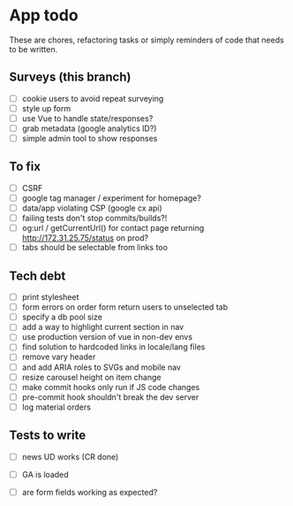# App todo

These are chores, refactoring tasks or simply reminders of code that needs to be written.

## Surveys (this branch)
- [ ] cookie users to avoid repeat surveying
- [ ] style up form
- [ ] use Vue to handle state/responses?
- [ ] grab metadata (google analytics ID?)
- [ ] simple admin tool to show responses

## To fix
- [ ] CSRF
- [ ] google tag manager / experiment for homepage?
- [ ] data/app violating CSP (google cx api)
- [ ] failing tests don't stop commits/builds?!
- [ ] og:url / getCurrentUrl() for contact page returning http://172.31.25.75/status on prod?
- [ ] tabs should be selectable from links too

## Tech debt
- [ ] print stylesheet
- [ ] form errors on order form return users to unselected tab
- [ ] specify a db pool size
- [ ] add a way to highlight current section in nav
- [ ] use production version of vue in non-dev envs
- [ ] find solution to hardcoded links in locale/lang files 
- [ ] remove vary header
- [ ] and add ARIA roles to SVGs and mobile nav
- [ ] resize carousel height on item change
- [ ] make commit hooks only run if JS code changes
- [ ] pre-commit hook shouldn't break the dev server
- [ ] log material orders

## Tests to write
 - [ ] news UD works (CR done)
 - [ ] GA is loaded
 - [ ] are form fields working as expected?
 
 